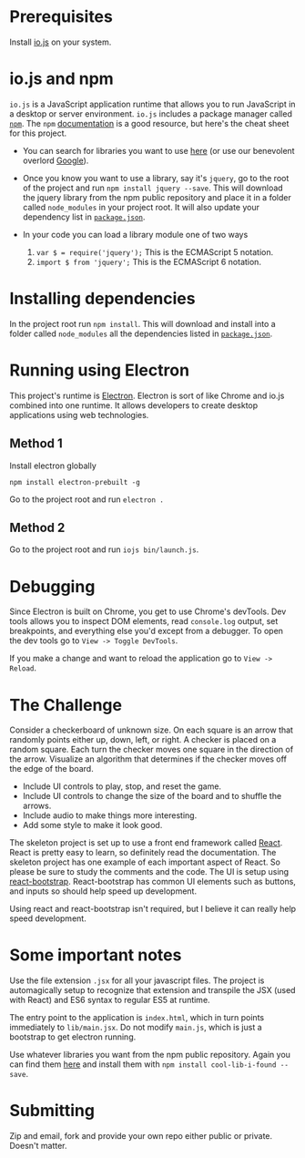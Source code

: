 # Prerequisites
Install [io.js](https://iojs.org/en/index.html) on your system.

# io.js and npm

`io.js` is a JavaScript application runtime that allows you to run JavaScript in a desktop or server environment.
`io.js` includes a package manager called [`npm`](https://www.npmjs.com/). The `npm` 
[documentation](https://docs.npmjs.com/) is a good resource, but here's the cheat sheet for this project.

  - You can search for libraries you want to use [here](https://www.npmjs.com/) (or use our benevolent overlord
  [Google](http://google.com)).
  
  - Once you know you want to use a library, say it's `jquery`, go to the root of the project and run 
  `npm install jquery --save`. This will download the jquery library from the npm public repository and place
  it in a folder called `node_modules` in your project root. It will also update your dependency list in 
  [`package.json`](https://github.com/golgobot/programming-challenge/blob/master/package.json).
  
  - In your code you can load a library module one of two ways
    1. `var $ = require('jquery');` This is the ECMAScript 5 notation.
    1. `import $ from 'jquery';` This is the ECMAScript 6 notation.

# Installing dependencies

In the project root run `npm install`. This will download and install into a folder called `node_modules` 
all the dependencies listed in 
[`package.json`](https://github.com/golgobot/programming-challenge/blob/master/package.json).

# Running using Electron

This project's runtime is [Electron](http://electron.atom.io/). Electron is sort of like Chrome and io.js combined 
into one runtime. It allows developers to create desktop applications using web technologies.

## Method 1

Install electron globally

`npm install electron-prebuilt -g`

Go to the project root and run `electron .`

## Method 2

Go to the project root and run `iojs bin/launch.js`.

# Debugging

Since Electron is built on Chrome, you get to use Chrome's devTools. Dev tools allows you to inspect DOM elements, 
read `console.log` output, set breakpoints, and everything else you'd except from a debugger. To open the dev tools
go to `View -> Toggle DevTools`.

If you make a change and want to reload the application go to `View -> Reload`.

# The Challenge

Consider a checkerboard of unknown size. On each square is an arrow that randomly points either up, down, 
left, or right. A checker is placed on a random square. Each turn the checker moves one square in the direction 
of the arrow. Visualize an algorithm that determines if the checker moves off the edge of the board.

  - Include UI controls to play, stop, and reset the game.
  - Include UI controls to change the size of the board and to shuffle the arrows.
  - Include audio to make things more interesting.
  - Add some style to make it look good.
  
The skeleton project is set up to use a front end framework called [React](https://facebook.github.io/react/). React is pretty easy to learn, so definitely read the documentation. The skeleton project has one example of each important aspect of React. So please be sure to study the comments and the code.
The UI is setup using [react-bootstrap](http://react-bootstrap.github.io/components.html). React-bootstrap has
common UI elements such as buttons, and inputs so should help speed up development.

Using react and react-bootstrap isn't required, but I believe it can really help speed development.

# Some important notes

Use the file extension `.jsx` for all your javascript files. The project is automagically setup to recognize that extension and transpile the JSX (used with React) and ES6 syntax to regular ES5 at runtime.

The entry point to the application is `index.html`, which in turn points immediately to `lib/main.jsx`. Do not modify `main.js`, which is just a bootstrap to get electron running.

Use whatever libraries you want from the npm public repository. Again you can find them [here](https://www.npmjs.com/) and install them with `npm install cool-lib-i-found --save`. 

# Submitting

Zip and email, fork and provide your own repo either public or private. Doesn't matter.
